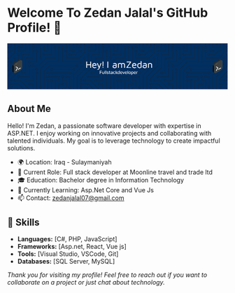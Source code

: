 # Welcome To Zedan Jalal's GitHub Profile! 👋

![Header](./github-header.png)

## About Me

Hello! I'm Zedan, a passionate software developer with expertise in ASP.NET. I enjoy working on innovative projects and collaborating with talented individuals. My goal is to leverage technology to create impactful solutions.

- 🌍 Location: Iraq - Sulaymaniyah
- 💼 Current Role: Full stack developer at Moonline travel and trade ltd
- 🎓 Education: Bachelor degree in Information Technology
- 🌱 Currently Learning: Asp.Net Core and Vue Js
- 📫 Contact: zedanjalal07@gmail.com

## 🚀 Skills

- **Languages:** [C#, PHP, JavaScript]
- **Frameworks:** [Asp.net, React, Vue js]
- **Tools:** [Visual Studio, VSCode, Git]
- **Databases:** [SQL Server, MySQL]

*Thank you for visiting my profile! Feel free to reach out if you want to collaborate on a project or just chat about technology.*
